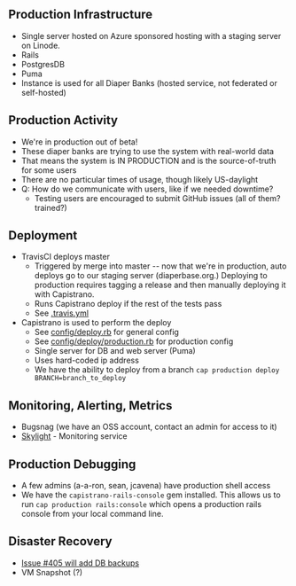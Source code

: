 ## Production Infrastructure

* Single server hosted on Azure sponsored hosting with a staging server on Linode.
* Rails
* PostgresDB
* Puma
* Instance is used for all Diaper Banks (hosted service, not federated or self-hosted)

## Production Activity

* We're in production out of beta!
* These diaper banks are trying to use the system with real-world data
* That means the system is IN PRODUCTION and is the source-of-truth for some users
* There are no particular times of usage, though likely US-daylight
* Q: How do we communicate with users, like if we needed downtime?
  * Testing users are encouraged to submit GitHub issues (all of them? trained?)

## Deployment

* TravisCI deploys master
  * Triggered by merge into master -- now that we're in production, auto deploys go to our staging server (diaperbase.org.) Deploying to production requires tagging a release and then manually deploying it with Capistrano.
  * Runs Capistrano deploy if the rest of the tests pass
  * See [.travis.yml](https://github.com/rubyforgood/diaper/blob/main/.travis.yml)
* Capistrano is used to perform the deploy
  * See [config/deploy.rb](https://github.com/rubyforgood/diaper/blob/main/config/deploy.rb) for general config
  * See [config/deploy/production.rb](https://github.com/rubyforgood/diaper/blob/main/config/deploy/production.rb) for production config
  * Single server for DB and web server (Puma)
  * Uses hard-coded ip address
  * We have the ability to deploy from a branch `cap production deploy BRANCH=branch_to_deploy`

## Monitoring, Alerting, Metrics

* Bugsnag (we have an OSS account, contact an admin for access to it)
* [Skylight](https://oss.skylight.io/app/applications/LrXHcxDK7Be9/recent/6h/endpoints) - Monitoring service

## Production Debugging

* A few admins (a-a-ron, sean, jcavena) have production shell access
* We have the `capistrano-rails-console` gem installed. This allows us to run `cap production rails:console` which opens a production rails console from your local command line.

## Disaster Recovery

* [Issue #405 will add DB backups](https://github.com/rubyforgood/diaper/issues/405)
* VM Snapshot (?)
